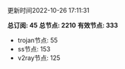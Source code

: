 更新时间2022-10-26 17:11:31

**总订阅: 45**
**总节点: 2210**
**有效节点: 333**
- trojan节点: 55
- ss节点: 153
- v2ray节点: 125
